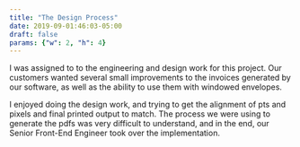 ```yaml
---
title: "The Design Process"
date: 2019-09-01:46:03-05:00
draft: false
params: {"w": 2, "h": 4}
---
```

I was assigned to to the engineering and design work for this project. Our customers wanted several small improvements to the invoices generated by our software, as well as the ability to use them with windowed envelopes.

I enjoyed doing the design work, and trying to get the alignment of pts  and pixels and final printed output to match.
The process we were using to generate the pdfs was very difficult to understand, and in the end, our Senior Front-End Engineer took over the implementation.

